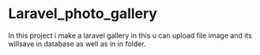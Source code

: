# Laravel_photo_gallery
In this project i make a laravel gallery in this u can upload file image and its willsave in database as well as in in folder.
